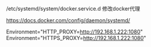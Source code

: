 /etc/systemd/system/docker.service.d
修改docker代理

https://docs.docker.com/config/daemon/systemd/

Environment="HTTP_PROXY=http://192.168.1.222:1080"
Environment="HTTPS_PROXY=http://192.168.1.222:1080"
